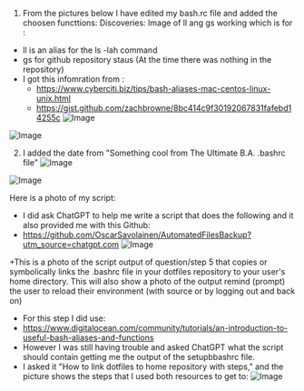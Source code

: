1. From the pictures below I have edited my bash.rc file and added the choosen functtions:
Discoveries:
Image of ll ang gs working which is for :
+ ll is an alias for the ls -lah command
+  gs for github repository staus (At the time there was nothing in the repository)
+ I got this infomration from :
    + https://www.cyberciti.biz/tips/bash-aliases-mac-centos-linux-unix.html
    + https://gist.github.com/zachbrowne/8bc414c9f30192067831fafebd14255c
 ![Image](https://github.com/user-attachments/assets/82f0c925-6892-4460-ac43-4d3b267f5180)

![Image](https://github.com/user-attachments/assets/74bf1e6a-d78c-44ed-8c5a-adab8fd3d62f)

2. I added the date from "Something cool from The Ultimate B.A. .bashrc file"
   ![Image](https://github.com/user-attachments/assets/37c0c385-7961-41ba-8ff2-6370501917d8)

![Image](https://github.com/user-attachments/assets/412aff83-7b6b-4732-ad57-b70dcb82e59d)

Here is a photo of my script:
 + I did ask ChatGPT to help me write a script that does the following and it also provided me with this Github:
 + https://github.com/OscarSavolainen/AutomatedFilesBackup?utm_source=chatgpt.com 
![Image](https://github.com/user-attachments/assets/242bb319-c1bc-4090-8b1d-e1350f74a443)


+This is a photo of the script output of question/step 5 that copies or symbolically links the .bashrc file in your dotfiles repository to your user's home directory. This will also show a photo of the output remind (prompt) the user to reload their environment (with source or by logging out and back on)
+ For this step I did use:
+ https://www.digitalocean.com/community/tutorials/an-introduction-to-useful-bash-aliases-and-functions
+ However I was still having trouble and asked ChatGPT what the script should contain getting me the output of the setupbbashrc file.
+ I asked it "How to link dotfiles to home repository with steps," and the picture shows the steps that I used both resources to get to:
![Image](https://github.com/user-attachments/assets/a0565632-2463-4cba-b303-f0878ab6dd47)

